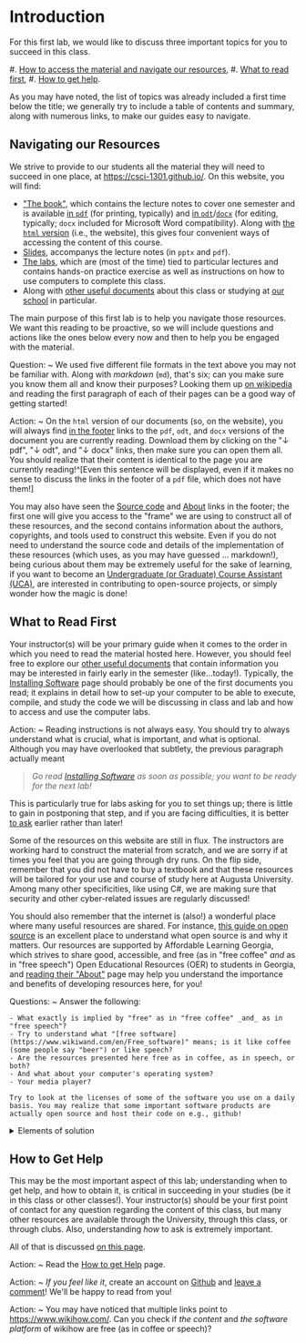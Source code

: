 #  Introduction

For this first lab, we would like to discuss three important topics for you to succeed in this class.

#. [How to access the material and navigate our resources](#navigating-our-resources-1),
#. [What to read first](#what-to-read-first-1),
#. [How to get help](#how-to-get-help-1).

As you may have noted, the list of topics was already included a first time below the title; we generally try to include a table of contents and summary, along with numerous links, to make our guides easy to navigate.

<!--
Action:
~ _Before you get started with this lab_, please complete the short survey we have designed for you on [LMS](https://lms.augusta.edu/) (formerly D2L), on the CSCI 1301 page, under Assessments, then Surveys. This brief series of questions are **anonymous** and **not graded**: they are purely for statistical purposes, and to make sure that this class suits your need. You can read more [about why we survey our students](../../survey.html).
-->

## Navigating our Resources

We strive to provide to our students all the material they will need to succeed in one place, at <https://csci-1301.github.io/>.
On this website, you will find:

- ["The book"](https://csci-1301.github.io/book.html), which contains the lecture notes to cover one semester and is available [in `pdf`](https://csci-1301.github.io/book.pdf) (for printing, typically) and [in `odt`](https://csci-1301.github.io/book.odt)/[`docx`](https://csci-1301.github.io/book.docx) (for editing, typically; `docx` included for Microsoft Word compatibility). Along with [the `html` version](https://csci-1301.github.io/book.html) (i.e., the website), this gives four convenient ways of accessing the content of this course.
- [Slides](https://csci-1301.github.io/slides.html), accompanys the lecture notes (in `pptx` and `pdf`).
- [The labs](https://csci-1301.github.io/labs/), which are (most of the time) tied to particular lectures and contains hands-on practice exercise as well as instructions on how to use computers to complete this class.
- Along with [other useful documents](https://csci-1301.github.io/#other-documents) about this class or studying at [our school](https://www.augusta.edu/ccs/) in particular.

The main purpose of this first lab is to help you navigate those resources.
We want this reading to be proactive, so we will include questions and actions like the ones below every now and then to help you be engaged with the material.

Question:
~  We used five different file formats in the text above you may not be familiar with. Along with _markdown_ (`md`), that's six; can you make sure you know them all and know their purposes? Looking them up [on wikipedia](https://www.wikiwand.com/en/List_of_file_formats) and reading the first paragraph of each of their pages can be a good way of getting started!

Action:
~ On the `html` version of our documents (so, on the website), you will always find [in the footer](#footer) links to the `pdf`, `odt`, and `docx` versions of the document you are currently reading.
Download them by clicking on the "↓ pdf", "↓ odt", and "↓ docx" links, then make sure you can open them all.
You should realize that their content is identical to the page you are currently reading!^[Even this sentence will be displayed, even if it makes no sense to discuss the links in the footer of a `pdf` file, which does not have them!]

You may also have seen the [Source code](https://github.com/csci-1301/csci-1301.github.io) and [About](../../about.html) links in the footer; the first one will give you access to the "frame" we are using to construct all of these resources, and the second contains information about the authors, copyrights, and tools used to construct this website.
Even if you do not need to understand the source code and details of the implementation of these resources (which uses, as you may have guessed … markdown!), being curious about them may be extremely useful for the sake of learning, if you want to become an [Undergraduate (or Graduate) Course Assistant (UCA)](https://csci-1301.github.io/ca.html), are interested in contributing to open-source projects, or simply wonder how the magic is done!

## What to Read First

Your instructor(s) will be your primary guide when it comes to the order in which you need to read the material hosted here.
However, you should feel free to explore our [other useful documents](https://csci-1301.github.io/#other-documents) that contain information you may be interested in fairly early in the semester (like…today!).
Typically, the [Installing Software](../../software_install.html) page should probably be one of the first documents you read; it explains in detail how to set-up your computer to be able to execute, compile, and study the code we will be discussing in class and lab and how to access and use the computer labs.

Action:
~ Reading instructions is not always easy. You should try to always understand what is crucial, what is important, and what is optional.
Although you may have overlooked that subtlety, the previous paragraph actually meant

> _Go read [Installing Software](../../software_install.html) as soon as possible; you want to be ready for the next lab!_

This is particularly true for labs asking for you to set things up; there is little to gain in postponing that step, and if you are facing difficulties, it is better [to ask](#how-to-get-help-1) earlier rather than later!

Some of the resources on this website are still in flux. The instructors are working hard to construct the material from scratch, and we are sorry if at times you feel that you are going through dry runs.
On the flip side, remember that you did not have to buy a textbook and that these resources will be tailored for your use and course of study here at Augusta University. Among many other specificities, like using C#, we are making sure that security and other cyber-related issues are regularly discussed!

You should also remember that the internet is (also!) a wonderful place where many useful resources are shared.
For instance, [this guide on open source](https://opensource.guide/) is an excellent place to understand what open source is and why it matters.
Our resources are supported by Affordable Learning Georgia, which strives to share good, accessible, and free (as in "free coffee" _and_ as in "free speech") Open Educational Resources (OER) to students in Georgia, and [reading their "About"](https://www.affordablelearninggeorgia.org/about/about_us) page may help you understand the importance and benefits of developing resources here, for you!

Questions:
~ Answer the following: 

    - What exactly is implied by "free" as in "free coffee" _and_ as in "free speech"?
    - Try to understand what "[free software](https://www.wikiwand.com/en/Free_software)" means; is it like coffee (some people say "beer") or like speech?
    - Are the resources presented here free as in coffee, as in speech, or both?
    - And what about your computer's operating system? 
    - Your media player? 
    
    Try to look at the licenses of some of the software you use on a daily basis. You may realize that some important software products are actually open source and host their code on e.g., github!

<details><summary>Elements of solution</summary>
- "Free" as in "free coffee" means that you are welcome to use the resource without paying for it. It means "at no monetary cost" (gratis).  
"Free" as in "free speech" relates to liberty. It means "with little or no restriction" (libre).
- A free software is free as in speech: per the [FSF](https://www.fsf.org/about/what-is-free-software), 

    >  Free software is software that gives you the user the freedom to share, study, and modify it. We call this free software because the user is free. 
    
    This means that a free software can come at a cost (it is not necessarily "gratis"), but once it is paid for, you can use it in any way you like: edit it, improve it, copy it, and in some cases redistribute it.
- The resources presented here are free as in coffee _and_ speech.
- If your computer is running [Windows](https://www.microsoft.com/en-us/licensing/product-licensing/windows) or [macOS](https://www.apple.com/legal/sla/), then it is mostly proprietary (read: not free).
[Android](https://www.wikiwand.com/en/Android_(operating_system)#Licensing) is mostly free, and [Linux](https://www.wikiwand.com/en/Linux#Development) distributions are in general completely free.
- For your media player, you should check yourself! One excellent media player released under a free license is [VLC](http://www.videolan.org/)!
</details>

## How to Get Help

This may be the most important aspect of this lab; understanding when to get help, and how to obtain it, is critical in succeeding in your studies (be it in this class or other classes!).
Your instructor(s) should be your first point of contact for any question regarding the content of this class, but many other resources are available through the University, through this class, or through clubs.
Also, understanding _how_ to ask is extremely important.

All of that is discussed [on this page](../../getting_help.html).

Action:
~ Read the [How to get Help](../../getting_help.html) page.

Action:
~ _If you feel like it_, create an account on [Github](https://github.com/login) and [leave a comment](#how-is-this-page)! We'll be happy to read from you!

Action:
~ You may have noticed that multiple links point to <https://www.wikihow.com/>. Can you check if _the content_ and _the software platform_ of wikihow are free (as in coffee or speech)?

<!--
Again, your instructor(s) should be your first point of contact.
Make sure you have their email address and understand their preferred means of communication; is it through [LMS](https://lms.augusta.edu/) (formerly D2L), [Teams](https://www.augusta.edu/its/microsoftteams.php), their office hours?

Secondly, if your class has Undergraduate Course Assistant(s) (UCA), they may be the right person(s) to ask all kind of questions; they went through CSCI 1301 and have been selected based on their capacities, grades, interest, and skills, so they will be able at the same time to relate to your struggle and describe the program better than anyone else!

There is also a way of reaching _all the instructors of CSCI 1301_ at once, and it is by commenting on this site's pages, as we explain below.
-->
